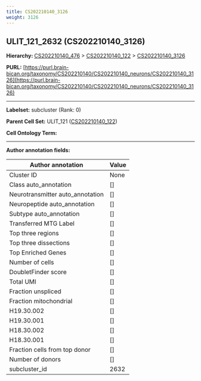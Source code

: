 ```yaml
---
title: CS202210140_3126
weight: 3126
---
```

## ULIT_121_2632 (CS202210140_3126)
<b>Hierarchy: </b>
[CS202210140_476](../CS202210140_476) >
[CS202210140_122](../CS202210140_122) >
[CS202210140_3126](../CS202210140_3126)

**PURL:** [https://purl.brain-bican.org/taxonomy/CS202210140/CS202210140_neurons/CS202210140_3126](https://purl.brain-bican.org/taxonomy/CS202210140/CS202210140_neurons/CS202210140_3126)

---


**Labelset:** subcluster (Rank: 0)

**Parent Cell Set:** ULIT_121 ([CS202210140_122](../CS202210140_122))



**Cell Ontology Term:** 

[MARKER GENES.]: #


---

[TRANSFERRED ANNOTATIONS.]: #


[AUTHOR ANNOTATION FIELDS.]: #


**Author annotation fields:**

| Author annotation | Value |
|-------------------|-------|
|Cluster ID|None|
|Class auto_annotation|[]|
|Neurotransmitter auto_annotation|[]|
|Neuropeptide auto_annotation|[]|
|Subtype auto_annotation|[]|
|Transferred MTG Label|[]|
|Top three regions|[]|
|Top three dissections|[]|
|Top Enriched Genes|[]|
|Number of cells|[]|
|DoubletFinder score|[]|
|Total UMI|[]|
|Fraction unspliced|[]|
|Fraction mitochondrial|[]|
|H19.30.002|[]|
|H19.30.001|[]|
|H18.30.002|[]|
|H18.30.001|[]|
|Fraction cells from top donor|[]|
|Number of donors|[]|
|subcluster_id|2632|
